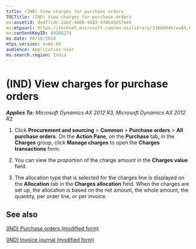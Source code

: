 ```yaml
---
title: (IND) View charges for purchase orders
TOCTitle: (IND) View charges for purchase orders
ms:assetid: ded77cdc-2abf-4406-9d83-4f8b43e57ee6
ms:mtpsurl: https://technet.microsoft.com/en-us/library/JJ664945(v=AX.60)
ms:contentKeyID: 49386274
ms.date: 04/18/2014
mtps_version: v=AX.60
audience: Application User
ms.search.region: India
---
```


# (IND) View charges for purchase orders 


_**Applies To:** Microsoft Dynamics AX 2012 R3, Microsoft Dynamics AX 2012 R2_

1.  Click **Procurement and sourcing** \> **Common** \> **Purchase orders** \> **All purchase orders**. On the **Action Pane**, on the **Purchase** tab, in the **Charges** group, click **Manage charges** to open the **Charges transactions** form.

2.  You can view the proportion of the charge amount in the **Charges value** field.

3.  The allocation type that is selected for the charges line is displayed on the **Allocation** tab in the **Charges allocation** field. When the charges are set up, the allocation is based on the net amount, the whole amount, the quantity, per order line, or per invoice.

## See also

[(IND) Purchase orders (modified form)](https://technet.microsoft.com/en-us/library/jj664798\(v=ax.60\))

[(IND) Invoice journal (modified form)](https://technet.microsoft.com/en-us/library/jj677950\(v=ax.60\))

  


